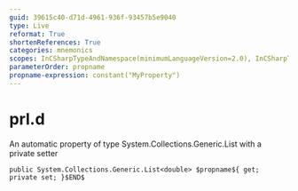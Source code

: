 ```yaml
---
guid: 39615c40-d71d-4961-936f-93457b5e9040
type: Live
reformat: True
shortenReferences: True
categories: mnemonics
scopes: InCSharpTypeAndNamespace(minimumLanguageVersion=2.0), InCSharpTypeMember(minimumLanguageVersion=2.0)
parameterOrder: propname
propname-expression: constant("MyProperty")
---
```


# prl.d

An automatic property of type System.Collections.Generic.List<double> with a private setter

```
public System.Collections.Generic.List<double> $propname${ get; private set; }$END$
```
